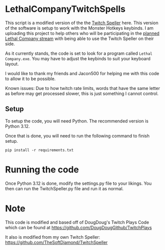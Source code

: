 # LethalCompanyTwitchSpells

This script is a modified version of the the [Twitch Speller](https://github.com/TheSoftDiamond/TwitchSpeller) here. This version of the software is setup to work with the Monster Hotkeys keybinds. I am uploading this project to help others who will be participating in the [planned Lethal Company stream](https://softdiamond.net/Lethal_March30_Stream/) with being able to use the Twitch Speller on their side.

As it currently stands, the code is set to look for a program called `Lethal Company.exe`. You may have to adjust the keybinds to suit your keyboard layout.

I would like to thank my friends and Jacon500 for helping me with this code to allow it to be possible.

Known issues:
Due to how twitch rate limits, words that have the same letter as before may get processed slower, this is just something I cannot control.

## Setup
To setup the code, you will need Python. The recommended version is Python 3.12.

Once that is done, you will need to run the following command to finish setup.

```pip install -r requirements.txt```

# Running the code

Once Python 3.12 is done, modify the settings.py file to your likings. You then can run the TwitchSpeller.py file and run it as normal.

# Note

This code is modified and based off of DougDoug's Twitch Plays Code which can be found at https://github.com/DougDougGithub/TwitchPlays

It also is modified from my own Twitch Speller:
https://github.com/TheSoftDiamond/TwitchSpeller
